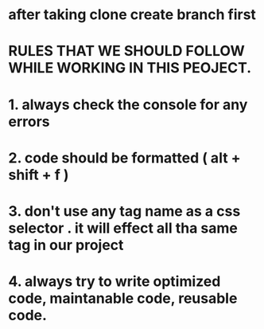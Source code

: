 # after taking clone create branch first 

# RULES THAT WE SHOULD FOLLOW WHILE WORKING IN THIS PEOJECT.
# 1. always check the console for any errors
# 2. code should be formatted ( alt + shift + f )
# 3. don't use any tag name as a css selector . it will effect all tha same tag in our project
# 4. always try to write optimized code, maintanable code, reusable code.
